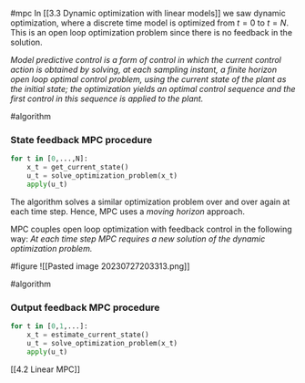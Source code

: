 #mpc 
In [[3.3 Dynamic optimization with linear models]] we saw dynamic optimization, where a discrete time model is optimized from $t = 0$ to $t=N.$ This is an open loop optimization problem since there is no feedback in the solution.

_Model predictive control is a form of control in which the current control action is obtained by solving, at each sampling instant, a finite horizon open loop optimal control problem, using the current state of the plant as the initial state; the optimization yields an optimal control sequence and the first control in this sequence is applied to the plant._

#algorithm
### State feedback MPC procedure
```python
for t in [0,...,N]:
	x_t = get_current_state()
	u_t = solve_optimization_problem(x_t)
	apply(u_t)
```
The algorithm solves a similar optimization problem over and over again at each time step. Hence, MPC uses a _moving horizon_ approach.

MPC couples open loop optimization with feedback control in the following way: _At each time step MPC requires a new solution of the dynamic optimization problem._

#figure
![[Pasted image 20230727203313.png]]


#algorithm
### Output feedback MPC procedure
```python
for t in [0,1,...]:
	x_t = estimate_current_state()
	u_t = solve_optimization_problem(x_t)
	apply(u_t)
```

[[4.2 Linear MPC]]
